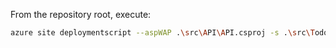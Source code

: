 From the repository root, execute:

```bash
azure site deploymentscript --aspWAP .\src\API\API.csproj -s .\src\TodoList.sln -o apiscript
```
